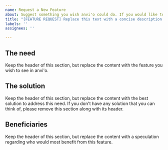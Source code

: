 ```yaml
---
name: Request a New Feature
about: Suggest something you wish anvi'o could do. If you would like to ask for a feature request, don't open a blank issue.
title: "[FEATURE REQUEST] Replace this text with a concise description of the feature you propose (keep the [FEATURE REQUEST] part)."
labels: ''
assignees: ''

---
```


## The need

Keep the header of this section, but replace the content with the feature you wish to see in anvi'o.

## The solution

Keep the header of this section, but replace the content with the best solution to address this need. If you don't have any solution that you can think of, please remove this section along with its header.

## Beneficiaries

Keep the header of this section, but replace the content with a speculation regarding who would most benefit from this feature.
